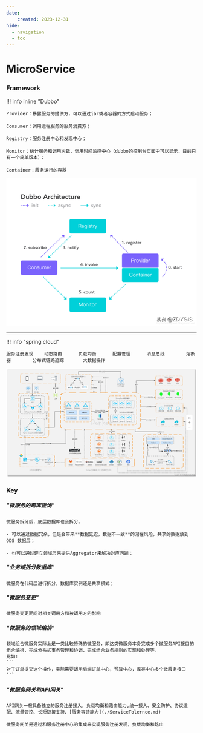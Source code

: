 ```yaml
---
date: 
    created: 2023-12-31
hide:
  - navigation
  - toc
---
```


# MicroService

### Framework

!!! info inline "Dubbo"

    Provider：暴露服务的提供方，可以通过jar或者容器的方式启动服务；
    
    Consumer：调用远程服务的服务消费方；
    
    Registry：服务注册中心和发现中心；

    Monitor：统计服务和调用次数，调用时间监控中心（dubbo的控制台页面中可以显示，目前只有一个简单版本）；
    
    Container：服务运行的容器
    
![](20231231134242.png)

---

!!! info "spring cloud"

    服务注册发现    动态路由      负载均衡      配置管理      消息总线        熔断器        分布式链路追踪       大数据操作


![](20231231135715.png)


### Key

#####  "微服务的跨库查询"

    微服务拆分后，底层数据库也会拆分。

    - 可以通过数据冗余，但是会带来**数据延迟，数据不一致**的潜在风险，共享的数据放到 ODS 数据层；

    - 也可以通过建立领域层来提供Aggregator来解决对应问题；

##### "业务域拆分数据库"

    微服务在代码层进行拆分，数据库实例还是共享模式；

##### "微服务变更"

    微服务变更期间对相关调用方和被调用方的影响

##### "微服务的领域编排"

    领域组合微服务实际上是一类比较特殊的微服务，即这类微服务本身完成多个微服务API接口的组合编排，完成分布式事务管理和协调，完成组合业务规则的实现和处理等。
    比如: 
    ```
    对于订单提交这个操作，实际需要调用后端订单中心，预算中心，库存中心多个微服务接口
    ```

##### "微服务网关和API网关"

    API网关一般具备独立的服务注册接入，负载均衡和路由能力,统一接入、安全防护、协议适配、流量管控、长短链接支持、[服务容错能力](./ServiceTolernce.md)

    微服务网关是通过和服务注册中心的集成来实现服务注册发现，负载均衡和路由